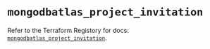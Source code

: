 # `mongodbatlas_project_invitation`

Refer to the Terraform Registory for docs: [`mongodbatlas_project_invitation`](https://www.terraform.io/docs/providers/mongodbatlas/r/project_invitation).
